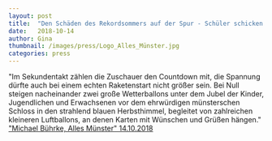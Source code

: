 ```yaml
---
layout: post
title:  "Den Schäden des Rekordsommers auf der Spur - Schüler schicken Experimente in die Stratosphäre, um Klimaschäden zu erkennen"
date:   2018-10-14 
author: Gina
thumbnail: /images/press/Logo_Alles_Münster.jpg
categories: press
---
```

"Im Sekundentakt zählen die Zuschauer den Countdown mit, die Spannung dürfte auch bei einem echten Raketenstart nicht größer sein. Bei Null steigen nacheinander zwei große Wetterballons unter dem Jubel der Kinder, Jugendlichen und Erwachsenen vor dem ehrwürdigen münsterschen Schloss in den strahlend blauen Herbsthimmel, begleitet von zahlreichen kleineren Luftballons, an denen Karten mit Wünschen und Grüßen hängen."
<a href="https://www.allesmuenster.de/den-schaeden-des-rekordsommers-auf-der-spur/" target="_blank">"Michael Bührke, Alles Münster" 14.10.2018</a>
